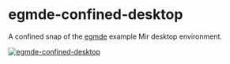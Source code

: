 # egmde-confined-desktop

A confined snap of the [egmde](https://github.com/AlanGriffiths/egmde) example Mir desktop environment.

[![egmde-confined-desktop](https://snapcraft.io/egmde-confined-desktop/badge.svg)](https://snapcraft.io/egmde-confined-desktop)

